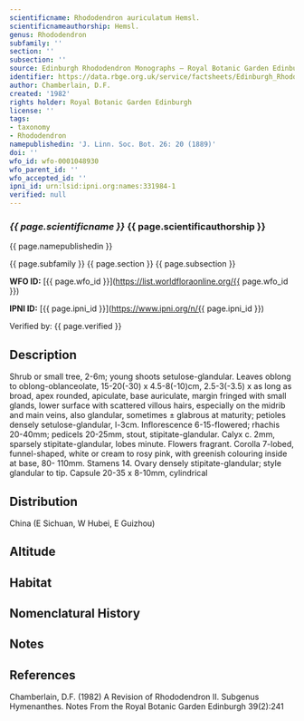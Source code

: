 ```yaml
---
scientificname: Rhododendron auriculatum Hemsl.
scientificnameauthorship: Hemsl.
genus: Rhododendron
subfamily: ''
section: ''
subsection: ''
source: Edinburgh Rhododendron Monographs – Royal Botanic Garden Edinburgh
identifier: https://data.rbge.org.uk/service/factsheets/Edinburgh_Rhododendron_Monographs.xhtml
author: Chamberlain, D.F.
created: '1982'
rights holder: Royal Botanic Garden Edinburgh
license: ''
tags:
- taxonomy
- Rhododendron
namepublishedin: 'J. Linn. Soc. Bot. 26: 20 (1889)'
doi: ''
wfo_id: wfo-0001048930
wfo_parent_id: ''
wfo_accepted_id: ''
ipni_id: urn:lsid:ipni.org:names:331984-1
verified: null
---
```

### _{{ page.scientificname }}_ {{ page.scientificauthorship }}
 {{ page.namepublishedin }}

{{ page.subfamily }} {{ page.section }} {{ page.subsection }}

**WFO ID:** [{{ page.wfo_id }}](https://list.worldfloraonline.org/{{ page.wfo_id }})

**IPNI ID:** [{{ page.ipni_id }}](https://www.ipni.org/n/{{ page.ipni_id }})

Verified by: {{ page.verified }}



## Description
Shrub or small tree, 2-6m; young shoots setulose-glandular. Leaves oblong to oblong-oblanceolate, 15-20(-30) x 4.5-8(-10)cm, 2.5-3(-3.5) x as long as broad, apex rounded, apiculate, base auriculate, margin fringed with small glands, lower surface with scattered villous hairs, especially on the midrib and main veins, also glandular, sometimes ± glabrous at maturity; petioles densely setulose-glandular, l-3cm. Inflorescence 6-15-flowered; rhachis 20-40mm; pedicels 20-25mm, stout, stipitate-glandular. Calyx c. 2mm, sparsely stipitate-glandular, lobes minute. Flowers fragrant. Corolla 7-lobed, funnel-shaped, white or cream to rosy pink, with greenish colouring inside at base, 80- 110mm. Stamens 14. Ovary densely stipitate-glandular; style glandular to tip. Capsule 20-35 x 8-10mm, cylindrical

## Distribution
China (E Sichuan, W Hubei, E Guizhou)

## Altitude


## Habitat


## Nomenclatural History

                       
## Notes


## References

Chamberlain, D.F. (1982) A Revision of Rhododendron II. Subgenus Hymenanthes. Notes From the Royal Botanic Garden Edinburgh 39(2):241
